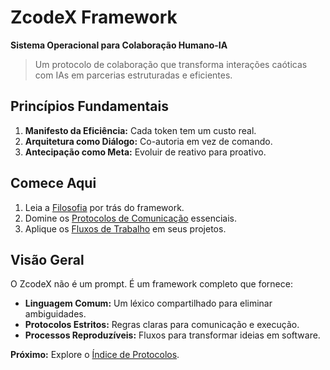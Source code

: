# ZcodeX Framework

**Sistema Operacional para Colaboração Humano-IA**

> Um protocolo de colaboração que transforma interações caóticas com IAs em parcerias estruturadas e eficientes.

## Princípios Fundamentais

1.  **Manifesto da Eficiência:** Cada token tem um custo real.
2.  **Arquitetura como Diálogo:** Co-autoria em vez de comando.
3.  **Antecipação como Meta:** Evoluir de reativo para proativo.

## Comece Aqui

1.  Leia a [Filosofia](./filosofia/_indice.filosofia.md) por trás do framework.
2.  Domine os [Protocolos de Comunicação](./protocolos/_indice.*.md) essenciais.
3.  Aplique os [Fluxos de Trabalho](./fluxos_de_trabalho/_indice.*.md) em seus projetos.

## Visão Geral

O ZcodeX não é um prompt. É um framework completo que fornece:
-   **Linguagem Comum:** Um léxico compartilhado para eliminar ambiguidades.
-   **Protocolos Estritos:** Regras claras para comunicação e execução.
-   **Processos Reproduzíveis:** Fluxos para transformar ideias em software.

**Próximo:** Explore o [Índice de Protocolos](./protocolos/_indice.protocolos.md).
